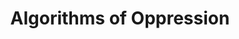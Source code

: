 ---
title: "Algorithms of Oppression"
authors: ["Safiya Umoja Noble"]
type: "book"
categories: ["race", "algorithms", "technology"]
link: "https://www.goodreads.com/book/show/34762552-algorithms-of-oppression"
---